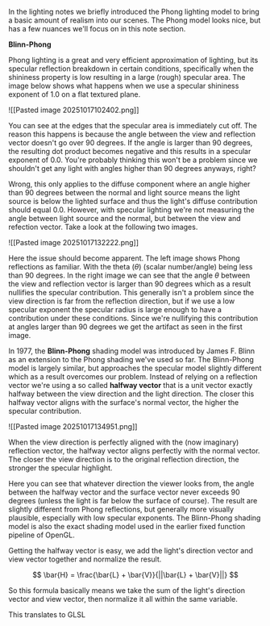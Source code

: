 
In the lighting notes we briefly introduced the Phong lighting model to bring a basic amount of realism into our scenes. The Phong model looks nice, but has a few nuances we'll focus on in this note section.

**Blinn-Phong**

Phong lighting is a great and very efficient approximation of lighting, but its specular reflection breakdown in certain conditions, specifically when the shininess property is low resulting in a large (rough) specular area. 
The image below shows what happens when we use a specular shininess exponent of 1.0 on a flat textured plane. 

![[Pasted image 20251017102402.png]]

You can see at the edges that the specular area is immediately cut off. The reason this happens is because the angle between the view and reflection vector doesn't go over 90 degrees. If the angle is larger than 90 degrees, the resulting dot product becomes negative and this results in a specular exponent of 0.0. You're probably thinking this won't be a problem since we shouldn't get any light with angles higher than 90 degrees anyways, right?

Wrong, this only applies to the diffuse component where an angle higher than 90 degrees between the normal and light source means the light source is below the lighted surface and thus the light's diffuse contribution should equal 0.0. However, with specular lighting we're not measuring the angle between light source and the normal, but between the view and refection vector. Take a look at the following two images. 

![[Pasted image 20251017132222.png]]

Here the issue should become apparent. The left image shows Phong reflections as familiar. With the theta ($\theta$) (scalar number/angle) being less than 90 degrees. In the right image we can see that the angle $\theta$ between the view and reflection vector is larger than 90 degrees which as a result nullifies the specular contribution. This generally isn't a problem since the view direction is far from the reflection direction, but if we use a low specular exponent the specular radius is large enough to have a contribution under these conditions. Since we're nullifying this contribution at angles larger than 90 degrees we get the artifact as seen in the first image. 

In 1977, the **Blinn-Phong** shading model was introduced by James F. Blinn as an extension to the Phong shading we've used so far. The Blinn-Phong model is largely similar, but approaches the specular model slightly different which as a result overcomes our problem. Instead of relying on a reflection vector we're using a so called **halfway vector** that is a unit vector exactly halfway between the view direction and the light direction. The closer this halfway vector aligns with the surface's normal vector, the higher the specular contribution. 

![[Pasted image 20251017134951.png]]

When the view direction is perfectly aligned with the (now imaginary) reflection vector, the halfway vector aligns perfectly with the normal vector. The closer the view direction is to the original reflection direction, the stronger the specular highlight. 

Here you can see that whatever direction the viewer looks from, the angle between the halfway vector and the surface vector never exceeds 90 degrees (unless the light is far below the surface of course). The result are slightly different from Phong reflections, but generally more visually plausible, especially with low specular exponents. The Blinn-Phong shading model is also the exact shading model used in the earlier fixed function pipeline of OpenGL. 

Getting the halfway vector is easy, we add the light's direction vector and view vector together and normalize the result. 

$$
		\bar{H} = \frac{\bar{L} + \bar{V}}{||\bar{L} + \bar{V}||}  
$$


So this formula basically means we take the sum of the light's direction vector and view vector, then normalize it all within the same variable. 

This translates to GLSL 

